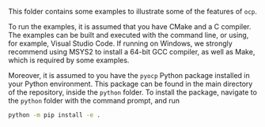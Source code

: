 
This folder contains some examples to illustrate some of the features of `ocp`. 

To run the examples, it is assumed that you have CMake and a C compiler. The examples can be built and executed with the command line, or using, for example, Visual Studio Code. If running on Windows, we strongly recommend using MSYS2 to install a 64-bit GCC compiler, as well as Make, which is required by some examples.

Moreover, it is assumed to you have the `pyocp` Python package installed in your Python environment. This package can be found in the main directory of the repository, inside the `python` folder. To install the package, navigate to the `python` folder with the command prompt, and run
```sh
python -m pip install -e .
``` 
